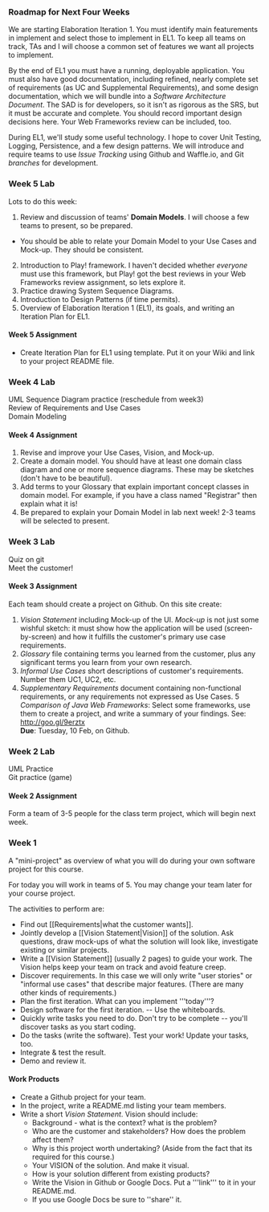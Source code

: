 ### Roadmap for Next Four Weeks
We are starting Elaboration Iteration 1.  You must identify main featurements in implement and select those to implement in EL1. To keep all teams on track, TAs and I will choose a common set of features we want all projects to implement.

By the end of EL1 you must have a running, deployable application.  You must also have good documentation, including refined, nearly complete set of requirements (as UC and Supplemental Requirements), and some design documentation, which we will bundle into a _Software Architecture Document_.  The SAD is for developers, so it isn't as rigorous as the SRS, but it must be accurate and complete.  You should record important design decisions here.  Your Web Frameworks review can be included, too.

During EL1, we'll study some useful technology.  I hope to cover Unit Testing, Logging, Persistence, and a few design patterns.  We will introduce and require teams to use _Issue Tracking_ using Github and Waffle.io, and Git _branches_ for development. 

### Week 5 Lab
Lots to do this week:

1. Review and discussion of teams' **Domain Models**. I will choose a few teams to present, so be prepared.
  * You should be able to relate your Domain Model to your Use Cases and Mock-up.  They should be consistent.
2. Introduction to Play! framework.  I haven't decided whether _everyone_ must use this framework, but Play! got the best reviews in your Web Frameworks review assignment, so lets explore it.
3. Practice drawing System Sequence Diagrams.
4. Introduction to Design Patterns (if time permits).
5. Overview of Elaboration Iteration 1 (EL1), its goals, and writing an Iteration Plan for EL1.

#### Week 5 Assignment
* Create Iteration Plan for EL1 using template. Put it on your Wiki and link to your project README file.

### Week 4 Lab
UML Sequence Diagram practice (reschedule from week3)<br>
Review of Requirements and Use Cases<br>
Domain Modeling

#### Week 4 Assignment
1. Revise and improve your Use Cases, Vision, and Mock-up.
2. Create a domain model.  You should have at least one domain class diagram and one or more sequence diagrams.  These may be sketches (don't have to be beautiful).
3. Add terms to your Glossary that explain important concept classes in domain model. For example, if you have a class named "Registrar" then explain what it is! 
4. Be prepared to explain your Domain Model in lab next week!  2-3 teams will be selected to present.

### Week 3 Lab
Quiz on git<br>
Meet the customer!

#### Week 3 Assignment
Each team should create a project on Github. On this site create:

1. _Vision Statement_ including Mock-up of the UI.  _Mock-up_ is not just some wishful sketch: it must show how the application will be used (screen-by-screen) and how it fulfills the customer's primary use case requirements.
2. _Glossary_ file containing terms you learned from the customer, plus any significant terms you learn from your own research.
3. _Informal Use Cases_ short descriptions of customer's requirements.  Number them UC1, UC2, etc.
4. _Supplementary Requirements_ document containing non-functional requirements, or any requirements not expressed as Use Cases.
5 _Comparison of Java Web Frameworks_: Select some frameworks, use them to create a project, and write a summary of your findings.  See: http://goo.gl/9erztx  
__Due__: Tuesday, 10 Feb, on Github.

### Week 2 Lab
UML Practice  
Git practice (game)

#### Week 2 Assignment
Form a team of 3-5 people for the class term project, which will begin next week.

### Week 1
A "mini-project" as overview of what you will do during your own software project for this course.

For today you will work in teams of 5.  You may change your team later for your course project.

The activities to perform are:

* Find out [[Requirements|what the customer wants]].
* Jointly develop a [[Vision Statement|Vision]] of the solution. Ask questions, draw mock-ups of what the solution will look like, investigate existing or similar projects.
* Write a [[Vision Statement]] (usually 2 pages) to guide your work.  The Vision helps keep your team on track and avoid feature creep.
* Discover requirements. In this case we will only write "user stories" or "informal use cases" that describe major features. (There are many other kinds of requirements.)
* Plan the first iteration.  What can you implement '''today'''?
* Design software for the first iteration. -- Use the whiteboards.
* Quickly write tasks you need to do.  Don't try to be complete -- you'll discover tasks as you start coding.
* Do the tasks (write the software).  Test your work!  Update your tasks, too.
* Integrate & test the result.
* Demo and review it.

#### Work Products

* Create a Github project for your team.
* In the project, write a README.md listing your team members.
* Write a short _Vision Statement_.  Vision should include:
  * Background - what is the context? what is the problem?
  * Who are the customer and stakeholders?  How does the problem affect them?
  * Why is this project worth undertaking?  (Aside from the fact that its required for this course.)
  * Your VISION of the solution.  And make it visual.  
  * How is your solution different from existing products? 
  * Write the Vision in Github or Google Docs. Put a '''link''' to it in your README.md.
  * If you use Google Docs be sure to ''share'' it.

